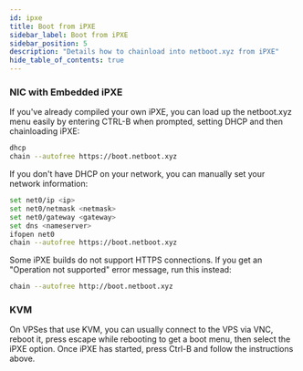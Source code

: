 ```yaml
---
id: ipxe
title: Boot from iPXE
sidebar_label: Boot from iPXE
sidebar_position: 5
description: "Details how to chainload into netboot.xyz from iPXE"
hide_table_of_contents: true
---
```


### NIC with Embedded iPXE

If you've already compiled your own iPXE, you can load up the netboot.xyz menu easily by entering CTRL-B when prompted, setting DHCP and then chainloading iPXE:

```bash
dhcp
chain --autofree https://boot.netboot.xyz
```

If you don't have DHCP on your network, you can manually set your network information:

```bash
set net0/ip <ip>
set net0/netmask <netmask>
set net0/gateway <gateway>
set dns <nameserver>
ifopen net0
chain --autofree https://boot.netboot.xyz
```

Some iPXE builds do not support HTTPS connections. If you get an "Operation not supported" error message, run this instead:

```bash
chain --autofree http://boot.netboot.xyz
```

### KVM

On VPSes that use KVM, you can usually connect to the VPS via VNC, reboot it, press escape while rebooting to get a boot menu, then select the iPXE option. Once iPXE has started, press Ctrl-B and follow the instructions above.
